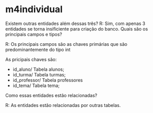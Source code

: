 # m4individual

Existem outras entidades além dessas três?
R: Sim, com apenas 3 entidades se torna insificiente para criação do banco.
Quais são os principais campos e tipos?

R: Os principais campos são as chaves primárias que são predominantemente do tipo int

As pricipais chaves são:
- id_aluno/ Tabela alunos;
- id_turma/ Tabela turmas;
- id_professor/ Tabela professores
- id_tema/ Tabela tema;

Como essas entidades estão relacionadas?

R: As entidades estão relacionadas por outras tabelas.
